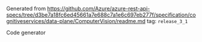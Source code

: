 Generated from https://github.com/Azure/azure-rest-api-specs/tree/d3be7a18fc6ed45661a7e688c7a1e6c697eb277f/specification/cognitiveservices/data-plane/ComputerVision/readme.md tag: `release_3_1`

Code generator 


